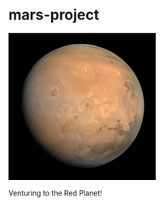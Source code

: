 # mars-project
![alt text](https://github.com/ddavila54/mars-project/blob/main/img/Mars.png?raw=true)

Venturing to the Red Planet!
